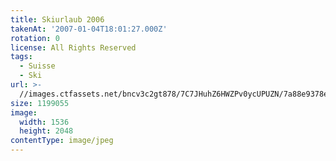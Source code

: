 ```yaml
---
title: Skiurlaub 2006
takenAt: '2007-01-04T18:01:27.000Z'
rotation: 0
license: All Rights Reserved
tags:
  - Suisse
  - Ski
url: >-
  //images.ctfassets.net/bncv3c2gt878/7C7JHuhZ6HWZPv0ycUPUZN/7a88e9378e502400536f58ce8538355c/skiurlaub-2006_4560279660_o
size: 1199055
image:
  width: 1536
  height: 2048
contentType: image/jpeg
---
```


